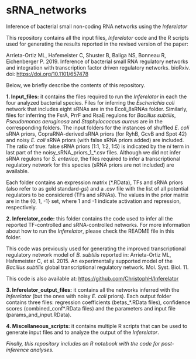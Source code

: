 # sRNA_networks
Inference of bacterial small non-coding RNA networks using the *Inferelator*

This repository contains all the input files, *Inferelator* code and the R scripts used for generating the results reported in the revised version of the paper:

Arrieta-Ortiz ML, Hafemeister C, Shuster B, Baliga NS, Bonneau R, Eichenberger P. 2019. Inference of bacterial small RNA regulatory networks  and integration with transcription factor driven regulatory networks. bioRxiv. doi: https://doi.org/10.1101/657478  
 
Below, we briefly describe the contents of this repository. 

**1.	Input_files:** it contains the files required to run the *Inferelator* in each the four analyzed bacterial species. Files for inferring the *Escherichia coli* network that includes eight sRNAs are in the Ecoli_8sRNAs folder. Similarly,  files for inferring the FsrA, PrrF and RsaE regulons for *Bacillus subtilis*, *Pseudomonas aeruginosa* and *Staphylococcus aureus* are in the corresponding folders. The input folders for the instances of shuffled *E. coli* sRNA priors, CopraRNA-derived sRNA priors (for RyhB, GcvB and Spot 42) and noisy *E. coli* sRNA priors (with false sRNA priors added) are included. The ratio of true: false sRNA priors (1:1, 1:2, 1:5) is indicated by the n*i* term in last part of the noisy_sRNA_priors_1_\*.csv files. Although we did not infer sRNA regulons for *S. enterica*, the files required to infer a transcriptional regulatory network for this species (sRNA priors are not included) are available. 

Each folder contains an expression matrix (\*.RData), TFs and sRNA priors (also refer to as gold standard-*gs*) and a .csv file with the list of all potential regulators to be considered (TFs and sRNAs). The values in the prior matrix are in the {0, 1, -1} set, where 1 and -1 indicate activation and repression, respectively.

**2.	Inferelator_code:** this folder contains the code used to infer all the reported TF-controlled and sRNA-controlled networks. For more information about how to run the *Inferelator*, please check the README file in this folder. 

This code was previously used for generating the improved transcriptional regulatory network model of *B. subtilis* reported in: Arrieta-Ortiz ML, Hafemeister C, et al. 2015. An experimentally supported model of the *Bacillus subtilis* global transcriptional regulatory network. Mol. Syst. Biol.  11. 

This code is also available at: https://github.com/ChristophH/Inferelator

**3.	Inferelator_output_files:** it contains all the networks inferred with the *Inferelator* (but the ones with noisy *E. coli*  priors). Each output folder contains three files: regression coefficients (betas_\*.RData files), confidence scores (combined_conf\*.RData files) and the parameters and input file (params_and_input.RData).

**4.	Miscellaneous_scripts:** it contains multiple R scripts that can be used to generate input files and to analyze the output of the *Inferelator*. 

*Finally, this repository includes an R notebook with the code for post-inference analyses.* 


